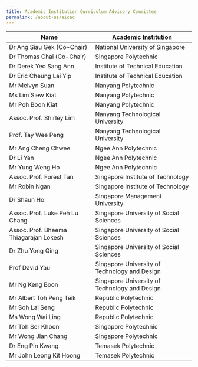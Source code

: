 ```yaml
---
title: Academic Institution Curriculum Advisory Committee
permalink: /about-us/aicac
---
```

| Name | Academic Institution |
| -------- | -------- |
| Dr Ang Siau Gek  (Co-Chair)    | National University of Singapore     |
| Dr Thomas Chai (Co-Chair)     | Singapore Polytechnic     |
| Dr Derek Yeo Sang Ann    | Institute of Technical Education    |
| Dr Eric Cheung Lai Yip  | Institute of Technical Education     |
|Mr Melvyn Suan    | Nanyang Polytechnic     |
| Ms Lim Siew Kiat     | Nanyang Polytechnic     |
| Mr Poh Boon Kiat     | Nanyang Polytechnic     |
| Assoc. Prof. Shirley Lim   | Nanyang Technological University |
| Prof. Tay Wee Peng     | Nanyang Technological University   |
| Mr Ang Cheng Chwee     | Ngee Ann Polytechnic    |
| Dr Li Yan     | Ngee Ann Polytechnic    |
| Mr Yung Weng Ho    | Ngee Ann Polytechnic    |
| Assoc. Prof. Forest Tan      | Singapore Institute of Technology     |
| Mr Robin Ngan     | Singapore Institute of Technology     |
| Dr Shaun Ho     | Singapore Management University    |
| Assoc. Prof. Luke Peh Lu Chang     | Singapore University of Social Sciences    |
| Assoc. Prof. Bheema Thiagarajan Lokesh     | Singapore University of Social Sciences    |
| Dr Zhu Yong Qing     |  Singapore University of Social Sciences   |
| Prof David Yau | Singapore University of Technology and Design   |
| Mr Ng Keng Boon     | Singapore University of Technology and Design     |
| Mr Albert Toh Peng Teik    | Republic Polytechnic     |
| Mr Soh Lai Seng | Republic Polytechnic     |
| Ms Wong Wai Ling    | Republic Polytechnic     |
| Mr Toh Ser Khoon     | Singapore Polytechnic     |
| Mr Wong Jian Chang   | Singapore Polytechnic   |
| Dr Eng Pin Kwang   | Temasek Polytechnic     |
| Mr John Leong Kit Hoong    | Temasek Polytechnic     |